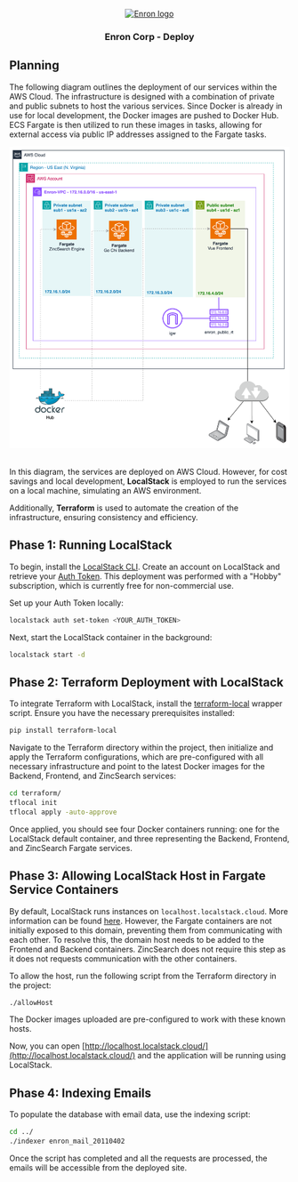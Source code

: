 <p align="center">
  <a href="" rel="noopener">
 <img width=200px height=200px src="https://external-content.duckduckgo.com/iu/?u=https%3A%2F%2Fwww.almrsal.com%2Fwp-content%2Fuploads%2F2015%2F12%2FEnron-Corporation-was-an-American-energy-commodities-and-services-company-based-in-Houston.jpg&f=1&nofb=1&ipt=7d291f71e280fc04c928387d0f0f199f056c6e7a2c4aabdd17289b045038898f&ipo=images" alt="Enron logo"></a>
</p>

<h3 align="center">Enron Corp - Deploy</h3>

## Planning

The following diagram outlines the deployment of our services within the AWS Cloud. The infrastructure is designed with a combination of private and public subnets to host the various services. Since Docker is already in use for local development, the Docker images are pushed to Docker Hub. ECS Fargate is then utilized to run these images in tasks, allowing for external access via public IP addresses assigned to the Fargate tasks.

<div align="center">
<img src="./../imgs/deploydiagram.png" alt="alt text" width="700"/>
</div>
</br>

In this diagram, the services are deployed on AWS Cloud. However, for cost savings and local development, **LocalStack** is employed to run the services on a local machine, simulating an AWS environment.

Additionally, **Terraform** is used to automate the creation of the infrastructure, ensuring consistency and efficiency.

## Phase 1: Running LocalStack

To begin, install the [LocalStack CLI](https://docs.localstack.cloud/getting-started/installation/). Create an account on LocalStack and retrieve your [Auth Token](https://docs.localstack.cloud/getting-started/auth-token/). This deployment was performed with a "Hobby" subscription, which is currently free for non-commercial use.

Set up your Auth Token locally:

```bash
localstack auth set-token <YOUR_AUTH_TOKEN>
```

Next, start the LocalStack container in the background:

```bash
localstack start -d
```

## Phase 2: Terraform Deployment with LocalStack

To integrate Terraform with LocalStack, install the [terraform-local](https://github.com/localstack/terraform-local) wrapper script. Ensure you have the necessary prerequisites installed:

```bash
pip install terraform-local
```

Navigate to the Terraform directory within the project, then initialize and apply the Terraform configurations, which are pre-configured with all necessary infrastructure and point to the latest Docker images for the Backend, Frontend, and ZincSearch services:

```bash
cd terraform/
tflocal init
tflocal apply -auto-approve
```

Once applied, you should see four Docker containers running: one for the LocalStack default container, and three representing the Backend, Frontend, and ZincSearch Fargate services.

## Phase 3: Allowing LocalStack Host in Fargate Service Containers

By default, LocalStack runs instances on `localhost.localstack.cloud`. More information can be found [here](https://docs.localstack.cloud/references/network-troubleshooting/endpoint-url/). However, the Fargate containers are not initially exposed to this domain, preventing them from communicating with each other. To resolve this, the domain host needs to be added to the Frontend and Backend containers. ZincSearch does not require this step as it does not requests communication with the other containers.

To allow the host, run the following script from the Terraform directory in the project:

```bash
./allowHost
```

The Docker images uploaded are pre-configured to work with these known hosts.

Now, you can open [http://localhost.localstack.cloud/](http://localhost.localstack.cloud/) and the application will be running using LocalStack.

## Phase 4: Indexing Emails

To populate the database with email data, use the indexing script:

```bash
cd ../
./indexer enron_mail_20110402
```

Once the script has completed and all the requests are processed, the emails will be accessible from the deployed site.
